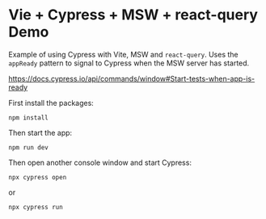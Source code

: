 # Vie + Cypress + MSW + react-query Demo

Example of using Cypress with Vite, MSW and `react-query`. Uses the `appReady`
pattern to signal to Cypress when the MSW server has started.

https://docs.cypress.io/api/commands/window#Start-tests-when-app-is-ready

First install the packages:

```
npm install
```

Then start the app:

```
npm run dev
```

Then open another console window and start Cypress:

```
npx cypress open
```

or

```
npx cypress run
```
